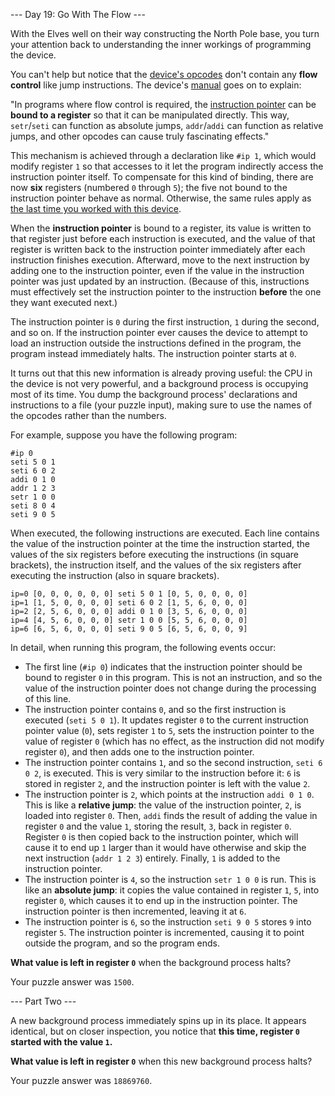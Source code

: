 --- Day 19: Go With The Flow ---

With the Elves well on their way constructing the North Pole base, you turn
your attention back to understanding the inner workings of programming the
device.

You can't help but notice that the [device's
opcodes](https://adventofcode.com/2018/day/16) don't contain any **flow
control** like jump instructions. The device's
[manual](https://adventofcode.com/2018/day/16) goes on to explain:

"In programs where flow control is required, the [instruction
pointer](https://en.wikipedia.org/wiki/Program_counter) can be **bound to
a register** so that it can be manipulated directly. This way, `setr`/`seti`
can function as absolute jumps, `addr`/`addi` can function as relative jumps,
and other opcodes can cause truly fascinating effects."

This mechanism is achieved through a declaration like `#ip 1`, which would
modify register `1` so that accesses to it let the program indirectly access
the instruction pointer itself. To compensate for this kind of binding, there
are now **six** registers (numbered `0` through `5`); the five not bound to the
instruction pointer behave as normal. Otherwise, the same rules apply as [the
last time you worked with this device](https://adventofcode.com/2018/day/16).

When the **instruction pointer** is bound to a register, its value is written
to that register just before each instruction is executed, and the value of
that register is written back to the instruction pointer immediately after each
instruction finishes execution. Afterward, move to the next instruction by
adding one to the instruction pointer, even if the value in the instruction
pointer was just updated by an instruction. (Because of this, instructions must
effectively set the instruction pointer to the instruction **before** the one
they want executed next.)

The instruction pointer is `0` during the first instruction, `1` during the
second, and so on. If the instruction pointer ever causes the device to attempt
to load an instruction outside the instructions defined in the program, the
program instead immediately halts. The instruction pointer starts at `0`.

It turns out that this new information is already proving useful: the CPU in
the device is not very powerful, and a background process is occupying most of
its time. You dump the background process' declarations and instructions to
a file (your puzzle input), making sure to use the names of the opcodes rather
than the numbers.

For example, suppose you have the following program:

```
#ip 0
seti 5 0 1
seti 6 0 2
addi 0 1 0
addr 1 2 3
setr 1 0 0
seti 8 0 4
seti 9 0 5
```

When executed, the following instructions are executed. Each line contains the
value of the instruction pointer at the time the instruction started, the
values of the six registers before executing the instructions (in square
brackets), the instruction itself, and the values of the six registers after
executing the instruction (also in square brackets).

```
ip=0 [0, 0, 0, 0, 0, 0] seti 5 0 1 [0, 5, 0, 0, 0, 0]
ip=1 [1, 5, 0, 0, 0, 0] seti 6 0 2 [1, 5, 6, 0, 0, 0]
ip=2 [2, 5, 6, 0, 0, 0] addi 0 1 0 [3, 5, 6, 0, 0, 0]
ip=4 [4, 5, 6, 0, 0, 0] setr 1 0 0 [5, 5, 6, 0, 0, 0]
ip=6 [6, 5, 6, 0, 0, 0] seti 9 0 5 [6, 5, 6, 0, 0, 9]
```

In detail, when running this program, the following events occur:

- The first line (`#ip 0`) indicates that the instruction pointer should be
  bound to register `0` in this program. This is not an instruction, and so the
  value of the instruction pointer does not change during the processing of
  this line.
- The instruction pointer contains `0`, and so the first instruction is
  executed (`seti 5 0 1`). It updates register `0` to the current instruction
  pointer value (`0`), sets register `1` to `5`, sets the instruction pointer
  to the value of register `0` (which has no effect, as the instruction did not
  modify register `0`), and then adds one to the instruction pointer.
- The instruction pointer contains `1`, and so the second instruction, `seti
  6 0 2`, is executed. This is very similar to the instruction before it: `6`
  is stored in register `2`, and the instruction pointer is left with the value
  `2`.
- The instruction pointer is `2`, which points at the instruction `addi 0 1 0`.
  This is like a **relative jump**: the value of the instruction pointer, `2`,
  is loaded into register `0`. Then, `addi` finds the result of adding the
  value in register `0` and the value `1`, storing the result, `3`, back in
  register `0`. Register `0` is then copied back to the instruction pointer,
  which will cause it to end up `1` larger than it would have otherwise and
  skip the next instruction (`addr 1 2 3`) entirely. Finally, `1` is added to
  the instruction pointer.
- The instruction pointer is `4`, so the instruction `setr 1 0 0` is run. This
  is like an **absolute jump**: it copies the value contained in register `1`,
  `5`, into register `0`, which causes it to end up in the instruction pointer.
  The instruction pointer is then incremented, leaving it at `6`.
- The instruction pointer is `6`, so the instruction `seti 9 0 5` stores `9`
  into register `5`. The instruction pointer is incremented, causing it to
  point outside the program, and so the program ends.

**What value is left in register `0`** when the background process halts?

Your puzzle answer was `1500`.

--- Part Two ---

A new background process immediately spins up in its place. It appears
identical, but on closer inspection, you notice that **this time, register `0`
started with the value `1`.**

**What value is left in register `0`** when this new background process halts?

Your puzzle answer was `18869760`.
